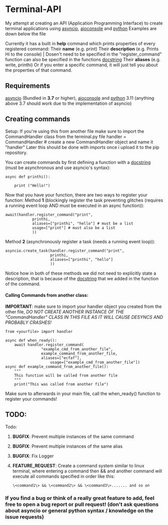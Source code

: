 ﻿
# Terminal-API

My attempt at creating an API (Application Programming Interface) to create terminal applications using [asyncio](https://docs.python.org/3/library/asyncio.html), [aioconsole](https://pypi.org/project/aioconsole/) and [python](https://www.python.org/downloads/) 
Examples are down below the file

Currently it has a built in **help** command which prints properties of every registered command:
Their **name** (e.g. print)
Their **description** (e.g. Prints Hi to the console) | Dosen't need to be specified in the "register_command" function can also be specified in the functions [docstring](https://peps.python.org/pep-0257/)
Their **aliases** (e.g. write, printhi)
Or if you enter a specific command, it will just tell you about the properties of that command.


## Requirements

[asyncio](https://docs.python.org/3/library/asyncio.html) (Bundled in **3.7** or higher), [aioconsole](https://pypi.org/project/aioconsole/) and [python](https://www.python.org/downloads/) 3.11 (anything above 3.7 should work due to the implementation of asyncio)

## Creating commands
Setup:
If you're using this from another file make sure to import the CommandHandler class from the terminal.py file
    handler = CommandHandler # create a new CommandHandler object and name it "handler"
Later this should be done with imports once i upload it to the pip repository.


You can create commands by first defining a function with a [docstring](https://peps.python.org/pep-0257/) (must be asynchronous and use asyncio's syntax):

    async def printhi():
      
    	print ("Hello!")
Now that you have your function, there are two ways to register your function:
Method **1** (blockingly register the task preventing glitches (requires a running event loop AND must be executed in an async function)):

    await(handler.register_command("print",
				printhi,
				aliases=["printhi", "hello"] # must be a list
				usage=["print"] # must also be a list
				))
Method **2** (asynchronously register a task (needs a running event loop)):

    asyncio.create_task(handler.register_command("print",
						printhi,
						aliases=["printhi", "hello"]
						))
Notice how in both of these methods we did not need to explicitly state a description, that is because of the [docstring](https://peps.python.org/pep-0257/) that we added in the function of the command.

#### Calling Commands from another class:
**IMPORTANT**: make sure to import your handler object you created from the other file, *DO NOT CREATE ANOTHER INSTANCE OF THE *"CommandHandler"* CLASS IN THIS FILE AS IT WILL CAUSE DESYNCS AND PROBABLY CRASHES!*


    from <yourfile> import handler
    
    async def when_ready():
	    await handler.register_command(
					"example_cmd_from_another_file",
					example_command_from_another_file,
					aliases=["ecfaf"],
						usage=["example_cmd_from_another_file"])
	async def example_command_from_another_file():
		"""
		This function will be called from another file
		"""
		print("This was called from another file")

Make sure to afterwards in your main file, call the when_ready() function to register your commands!

## TODO:

Todo:

1. **BUGFIX**: Prevent multiple instances of the same command

2. **BUGFIX**: Prevent multiple instances of the same alias

3. **BUGFIX**: Fix Logger

4. **FEATURE_REQUEST**: Create a command system similar to linux terminal, where entering a command then && and another command will execute all commands specified in order like this:

       \<command1\> && \<command2\> && \<command3\>....... and so on

### If you find a bug or think of a really great feature to add, feel free to open a bug report or pull request! (don't ask questions about asyncio or general python syntax / knowledge on the issue requests)


